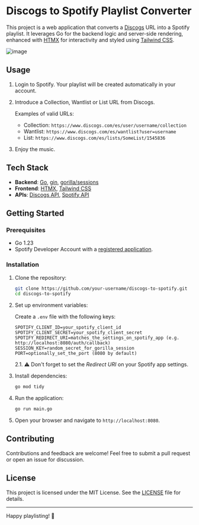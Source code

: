# Discogs to Spotify Playlist Converter

This project is a web application that converts a [Discogs](https://www.discogs.com/) URL into a Spotify playlist. It leverages Go for the backend logic and server-side rendering, enhanced with [HTMX](https://htmx.org/) for interactivity and styled using [Tailwind CSS](https://tailwindcss.com/).

![image](https://github.com/user-attachments/assets/b0f843b2-f2f7-4745-9a5e-80f40b737e42)


## Usage

1. Login to Spotify. Your playlist will be created automatically in your account.
2. Introduce a Collection, Wantlist or List URL from Discogs.

    Examples of valid URLs:
   - Collection: `https://www.discogs.com/es/user/username/collection`
   - Wantlist: `https://www.discogs.com/es/wantlist?user=username`
   - List: `https://www.discogs.com/es/lists/SomeList/1545836`
3. Enjoy the music.

## Tech Stack

- **Backend**: [Go](https://go.dev/), [gin](https://github.com/gin-gonic/gin), [gorilla/sessions](https://github.com/gorilla/sessions)
- **Frontend**: [HTMX](https://htmx.org/), [Tailwind CSS](https://tailwindcss.com/)
- **APIs**: [Discogs API](https://www.discogs.com/developers/), [Spotify API](https://developer.spotify.com/documentation/web-api)

## Getting Started

### Prerequisites

- Go 1.23
- Spotify Developer Account with a [registered application](https://developer.spotify.com/documentation/web-api/concepts/apps).

### Installation

1. Clone the repository:

   ```bash
   git clone https://github.com/your-username/discogs-to-spotify.git
   cd discogs-to-spotify
   ```

2. Set up environment variables:

   Create a `.env` file with the following keys:

   ```env
   SPOTIFY_CLIENT_ID=your_spotify_client_id
   SPOTIFY_CLIENT_SECRET=your_spotify_client_secret
   SPOTIFY_REDIRECT_URI=matches_the_settings_on_spotify_app (e.g. http://localhost:8080/auth/callback)
   SESSION_KEY=random_secret_for_gorilla_session
   PORT=optionally_set_the_port (8080 by default)
   ```
   2.1. ⚠️ Don't forget to set the _Redirect URI_ on your Spotify app settings.

3. Install dependencies:

   ```bash
   go mod tidy
   ```

4. Run the application:

   ```bash
   go run main.go
   ```

5. Open your browser and navigate to `http://localhost:8080`.


## Contributing

Contributions and feedback are welcome! Feel free to submit a pull request or open an issue for discussion.

## License

This project is licensed under the MIT License. See the [LICENSE](LICENSE) file for details.

---

Happy playlisting! 🎵

